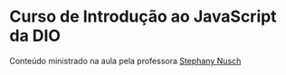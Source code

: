 # Curso de Introdução ao JavaScript da DIO
Conteúdo ministrado na aula pela professora [Stephany Nusch](https://github.com/stebsnusch)
